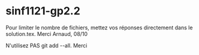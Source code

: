 sinf1121-gp2.2
==============

Pour limiter le nombre de fichiers, mettez vos réponses directement dans le solution.tex. Merci
Arnaud, 08/10

N'utilisez PAS git add --all. Merci
